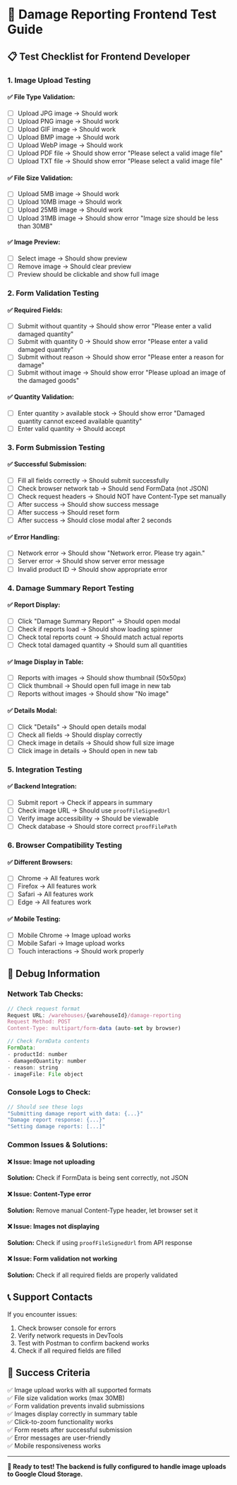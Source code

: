 # 🧪 Damage Reporting Frontend Test Guide

## 📋 **Test Checklist for Frontend Developer**

### **1. Image Upload Testing**

#### **✅ File Type Validation:**
- [ ] Upload JPG image → Should work
- [ ] Upload PNG image → Should work  
- [ ] Upload GIF image → Should work
- [ ] Upload BMP image → Should work
- [ ] Upload WebP image → Should work
- [ ] Upload PDF file → Should show error "Please select a valid image file"
- [ ] Upload TXT file → Should show error "Please select a valid image file"

#### **✅ File Size Validation:**
- [ ] Upload 5MB image → Should work
- [ ] Upload 10MB image → Should work
- [ ] Upload 25MB image → Should work
- [ ] Upload 31MB image → Should show error "Image size should be less than 30MB"

#### **✅ Image Preview:**
- [ ] Select image → Should show preview
- [ ] Remove image → Should clear preview
- [ ] Preview should be clickable and show full image

### **2. Form Validation Testing**

#### **✅ Required Fields:**
- [ ] Submit without quantity → Should show error "Please enter a valid damaged quantity"
- [ ] Submit with quantity 0 → Should show error "Please enter a valid damaged quantity"
- [ ] Submit without reason → Should show error "Please enter a reason for damage"
- [ ] Submit without image → Should show error "Please upload an image of the damaged goods"

#### **✅ Quantity Validation:**
- [ ] Enter quantity > available stock → Should show error "Damaged quantity cannot exceed available quantity"
- [ ] Enter valid quantity → Should accept

### **3. Form Submission Testing**

#### **✅ Successful Submission:**
- [ ] Fill all fields correctly → Should submit successfully
- [ ] Check browser network tab → Should send FormData (not JSON)
- [ ] Check request headers → Should NOT have Content-Type set manually
- [ ] After success → Should show success message
- [ ] After success → Should reset form
- [ ] After success → Should close modal after 2 seconds

#### **✅ Error Handling:**
- [ ] Network error → Should show "Network error. Please try again."
- [ ] Server error → Should show server error message
- [ ] Invalid product ID → Should show appropriate error

### **4. Damage Summary Report Testing**

#### **✅ Report Display:**
- [ ] Click "Damage Summary Report" → Should open modal
- [ ] Check if reports load → Should show loading spinner
- [ ] Check total reports count → Should match actual reports
- [ ] Check total damaged quantity → Should sum all quantities

#### **✅ Image Display in Table:**
- [ ] Reports with images → Should show thumbnail (50x50px)
- [ ] Click thumbnail → Should open full image in new tab
- [ ] Reports without images → Should show "No image"

#### **✅ Details Modal:**
- [ ] Click "Details" → Should open details modal
- [ ] Check all fields → Should display correctly
- [ ] Check image in details → Should show full size image
- [ ] Click image in details → Should open in new tab

### **5. Integration Testing**

#### **✅ Backend Integration:**
- [ ] Submit report → Check if appears in summary
- [ ] Check image URL → Should use `proofFileSignedUrl`
- [ ] Verify image accessibility → Should be viewable
- [ ] Check database → Should store correct `proofFilePath`

### **6. Browser Compatibility Testing**

#### **✅ Different Browsers:**
- [ ] Chrome → All features work
- [ ] Firefox → All features work
- [ ] Safari → All features work
- [ ] Edge → All features work

#### **✅ Mobile Testing:**
- [ ] Mobile Chrome → Image upload works
- [ ] Mobile Safari → Image upload works
- [ ] Touch interactions → Should work properly

## 🔧 **Debug Information**

### **Network Tab Checks:**
```javascript
// Check request format
Request URL: /warehouses/{warehouseId}/damage-reporting
Request Method: POST
Content-Type: multipart/form-data (auto-set by browser)

// Check FormData contents
FormData:
- productId: number
- damagedQuantity: number  
- reason: string
- imageFile: File object
```

### **Console Logs to Check:**
```javascript
// Should see these logs
"Submitting damage report with data: {...}"
"Damage report response: {...}"
"Setting damage reports: [...]"
```

### **Common Issues & Solutions:**

#### **❌ Issue: Image not uploading**
**Solution:** Check if FormData is being sent correctly, not JSON

#### **❌ Issue: Content-Type error**
**Solution:** Remove manual Content-Type header, let browser set it

#### **❌ Issue: Images not displaying**
**Solution:** Check if using `proofFileSignedUrl` from API response

#### **❌ Issue: Form validation not working**
**Solution:** Check if all required fields are properly validated

## 📞 **Support Contacts**

If you encounter issues:
1. Check browser console for errors
2. Verify network requests in DevTools
3. Test with Postman to confirm backend works
4. Check if all required fields are filled

## 🎯 **Success Criteria**

✅ Image upload works with all supported formats  
✅ File size validation works (max 30MB)  
✅ Form validation prevents invalid submissions  
✅ Images display correctly in summary table  
✅ Click-to-zoom functionality works  
✅ Form resets after successful submission  
✅ Error messages are user-friendly  
✅ Mobile responsiveness works  

---

**🚀 Ready to test! The backend is fully configured to handle image uploads to Google Cloud Storage.** 
